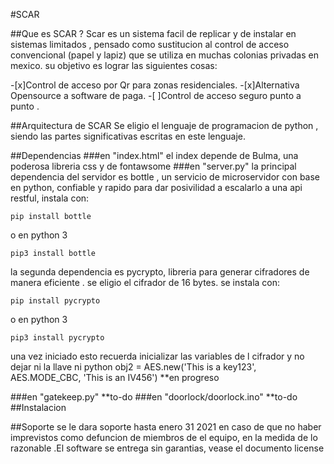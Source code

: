 
#SCAR

##Que es SCAR ?
Scar es un sistema facil de replicar y de instalar en sistemas limitados , pensado como sustitucion al control de acceso convencional (papel y lapiz) que se utiliza en muchas colonias privadas en mexico. su objetivo es lograr las siguientes cosas:

-[x]Control de acceso por Qr para zonas residenciales.
-[x]Alternativa Opensource a software de paga.
-[ ]Control de acceso seguro punto a punto .

##Arquitectura de SCAR
Se eligio el lenguaje de programacion de python , siendo las partes significativas escritas en este lenguaje.


##Dependencias
###en "index.html"
el index depende de Bulma, una poderosa libreria css y de fontawsome
###en "server.py"
la principal dependencia del servidor es bottle , un servicio de microservidor con base en python, confiable y rapido para dar posivilidad a escalarlo a una api restful, instala con:

    pip install bottle

o en python 3
 
    pip3 install bottle

la segunda dependencia es pycrypto, libreria para generar cifradores de manera eficiente . se eligio el cifrador de 16 bytes. se instala con:

    pip install pycrypto

o en python 3
    
    pip3 install pycrypto


una vez iniciado esto recuerda inicializar las variables de l cifrador y no dejar ni la llave ni 
    python
    obj2 = AES.new('This is a key123', AES.MODE_CBC, 'This is an IV456')
**en progreso

###en "gatekeep.py" 
**to-do
###en "doorlock/doorlock.ino"
**to-do
##Instalacion 


##Soporte
se le dara soporte hasta enero 31 2021 en caso de que no haber imprevistos como defuncion de miembros de el equipo, en la medida de lo razonable .El software se entrega sin garantias, vease el documento license

